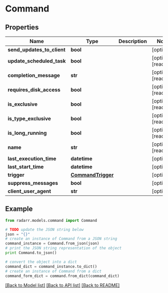 # Command


## Properties
Name | Type | Description | Notes
------------ | ------------- | ------------- | -------------
**send_updates_to_client** | **bool** |  | [optional] 
**update_scheduled_task** | **bool** |  | [optional] [readonly] 
**completion_message** | **str** |  | [optional] [readonly] 
**requires_disk_access** | **bool** |  | [optional] [readonly] 
**is_exclusive** | **bool** |  | [optional] [readonly] 
**is_type_exclusive** | **bool** |  | [optional] [readonly] 
**is_long_running** | **bool** |  | [optional] [readonly] 
**name** | **str** |  | [optional] [readonly] 
**last_execution_time** | **datetime** |  | [optional] 
**last_start_time** | **datetime** |  | [optional] 
**trigger** | [**CommandTrigger**](CommandTrigger.md) |  | [optional] 
**suppress_messages** | **bool** |  | [optional] 
**client_user_agent** | **str** |  | [optional] 

## Example

```python
from radarr.models.command import Command

# TODO update the JSON string below
json = "{}"
# create an instance of Command from a JSON string
command_instance = Command.from_json(json)
# print the JSON string representation of the object
print Command.to_json()

# convert the object into a dict
command_dict = command_instance.to_dict()
# create an instance of Command from a dict
command_form_dict = command.from_dict(command_dict)
```
[[Back to Model list]](../README.md#documentation-for-models) [[Back to API list]](../README.md#documentation-for-api-endpoints) [[Back to README]](../README.md)



